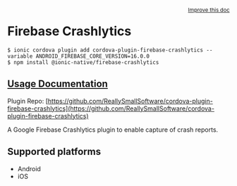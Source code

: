 <a style="float:right;font-size:12px;" href="http://github.com/ionic-team/ionic-native/edit/master/src/@ionic-native/plugins/firebase-crashlytics/index.ts#L1">
  Improve this doc
</a>

# Firebase Crashlytics

```
$ ionic cordova plugin add cordova-plugin-firebase-crashlytics --variable ANDROID_FIREBASE_CORE_VERSION=16.0.0
$ npm install @ionic-native/firebase-crashlytics
```

## [Usage Documentation](https://ionicframework.com/docs/native/firebase-crashlytics/)

Plugin Repo: [https://github.com/ReallySmallSoftware/cordova-plugin-firebase-crashlytics](https://github.com/ReallySmallSoftware/cordova-plugin-firebase-crashlytics)

A Google Firebase Crashlytics plugin to enable capture of crash reports.

## Supported platforms
- Android
- iOS



